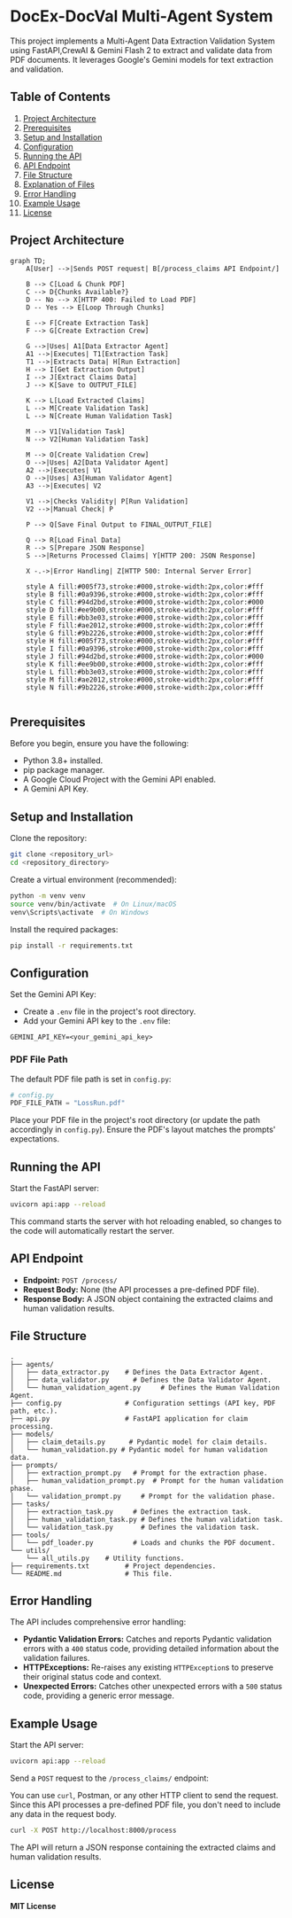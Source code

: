 # DocEx-DocVal Multi-Agent System

This project implements a Multi-Agent Data Extraction Validation System  using FastAPI,CrewAI & Gemini Flash 2 to extract and validate data from PDF documents. It leverages Google's Gemini models for text extraction and validation.

## Table of Contents

1.  [Project Architecture](#project-architecture)
2.  [Prerequisites](#prerequisites)
3.  [Setup and Installation](#setup-and-installation)
4.  [Configuration](#configuration)
5.  [Running the API](#running-the-api)
6.  [API Endpoint](#api-endpoint)
7.  [File Structure](#file-structure)
8.  [Explanation of Files](#explanation-of-files)
9.  [Error Handling](#error-handling)
10. [Example Usage](#example-usage)
11. [License](#license)

## Project Architecture


```mermaid
graph TD;
    A[User] -->|Sends POST request| B[/process_claims API Endpoint/]
    
    B --> C[Load & Chunk PDF]
    C --> D{Chunks Available?}
    D -- No --> X[HTTP 400: Failed to Load PDF]
    D -- Yes --> E[Loop Through Chunks]

    E --> F[Create Extraction Task]
    F --> G[Create Extraction Crew]
    
    G -->|Uses| A1[Data Extractor Agent]
    A1 -->|Executes| T1[Extraction Task]
    T1 -->|Extracts Data| H[Run Extraction]
    H --> I[Get Extraction Output]
    I --> J[Extract Claims Data]
    J --> K[Save to OUTPUT_FILE]

    K --> L[Load Extracted Claims]
    L --> M[Create Validation Task]
    L --> N[Create Human Validation Task]

    M --> V1[Validation Task]
    N --> V2[Human Validation Task]

    M --> O[Create Validation Crew]
    O -->|Uses| A2[Data Validator Agent]
    A2 -->|Executes| V1
    O -->|Uses| A3[Human Validator Agent]
    A3 -->|Executes| V2
    
    V1 -->|Checks Validity| P[Run Validation]
    V2 -->|Manual Check| P

    P --> Q[Save Final Output to FINAL_OUTPUT_FILE]

    Q --> R[Load Final Data]
    R --> S[Prepare JSON Response]
    S -->|Returns Processed Claims| Y[HTTP 200: JSON Response]

    X -.->|Error Handling| Z[HTTP 500: Internal Server Error]

    style A fill:#005f73,stroke:#000,stroke-width:2px,color:#fff
    style B fill:#0a9396,stroke:#000,stroke-width:2px,color:#fff
    style C fill:#94d2bd,stroke:#000,stroke-width:2px,color:#000
    style D fill:#ee9b00,stroke:#000,stroke-width:2px,color:#fff
    style E fill:#bb3e03,stroke:#000,stroke-width:2px,color:#fff
    style F fill:#ae2012,stroke:#000,stroke-width:2px,color:#fff
    style G fill:#9b2226,stroke:#000,stroke-width:2px,color:#fff
    style H fill:#005f73,stroke:#000,stroke-width:2px,color:#fff
    style I fill:#0a9396,stroke:#000,stroke-width:2px,color:#fff
    style J fill:#94d2bd,stroke:#000,stroke-width:2px,color:#000
    style K fill:#ee9b00,stroke:#000,stroke-width:2px,color:#fff
    style L fill:#bb3e03,stroke:#000,stroke-width:2px,color:#fff
    style M fill:#ae2012,stroke:#000,stroke-width:2px,color:#fff
    style N fill:#9b2226,stroke:#000,stroke-width:2px,color:#fff


```

## Prerequisites
Before you begin, ensure you have the following:

- Python 3.8+ installed.
- pip package manager.
- A Google Cloud Project with the Gemini API enabled.
- A Gemini API Key.

## Setup and Installation
Clone the repository:

```bash
git clone <repository_url>
cd <repository_directory>
```

Create a virtual environment (recommended):

```bash
python -m venv venv
source venv/bin/activate  # On Linux/macOS
venv\Scripts\activate  # On Windows
```

Install the required packages:

```bash
pip install -r requirements.txt
```

## Configuration
Set the Gemini API Key:

- Create a `.env` file in the project's root directory.
- Add your Gemini API key to the `.env` file:

```env
GEMINI_API_KEY=<your_gemini_api_key>
```

### PDF File Path
The default PDF file path is set in `config.py`:

```python
# config.py
PDF_FILE_PATH = "LossRun.pdf"
```

Place your PDF file in the project's root directory (or update the path accordingly in `config.py`). Ensure the PDF's layout matches the prompts' expectations.

## Running the API
Start the FastAPI server:

```bash
uvicorn api:app --reload
```

This command starts the server with hot reloading enabled, so changes to the code will automatically restart the server.

## API Endpoint

- **Endpoint:** `POST /process/`
- **Request Body:** None (the API processes a pre-defined PDF file).
- **Response Body:** A JSON object containing the extracted claims and human validation results.

## File Structure

```
.
├── agents/
│   ├── data_extractor.py    # Defines the Data Extractor Agent.
│   ├── data_validator.py      # Defines the Data Validator Agent.
│   └── human_validation_agent.py     # Defines the Human Validation Agent.
├── config.py                # Configuration settings (API key, PDF path, etc.).
├── api.py                   # FastAPI application for claim processing.
├── models/
│   ├── claim_details.py      # Pydantic model for claim details.
│   └── human_validation.py # Pydantic model for human validation data.
├── prompts/
│   ├── extraction_prompt.py   # Prompt for the extraction phase.
│   ├── human_validation_prompt.py  # Prompt for the human validation phase.
│   └── validation_prompt.py     # Prompt for the validation phase.
├── tasks/
│   ├── extraction_task.py     # Defines the extraction task.
│   ├── human_validation_task.py # Defines the human validation task.
│   └── validation_task.py       # Defines the validation task.
├── tools/
│   └── pdf_loader.py          # Loads and chunks the PDF document.
└── utils/
    └── all_utils.py    # Utility functions.
├── requirements.txt         # Project dependencies.
└── README.md                # This file.
```

## Error Handling
The API includes comprehensive error handling:

- **Pydantic Validation Errors:** Catches and reports Pydantic validation errors with a `400` status code, providing detailed information about the validation failures.
- **HTTPExceptions:** Re-raises any existing `HTTPException`s to preserve their original status code and context.
- **Unexpected Errors:** Catches other unexpected errors with a `500` status code, providing a generic error message.

## Example Usage

Start the API server:

```bash
uvicorn api:app --reload
```

Send a `POST` request to the `/process_claims/` endpoint:

You can use `curl`, Postman, or any other HTTP client to send the request. Since this API processes a pre-defined PDF file, you don't need to include any data in the request body.

```bash
curl -X POST http://localhost:8000/process
```

The API will return a JSON response containing the extracted claims and human validation results.

## License
**MIT License**
